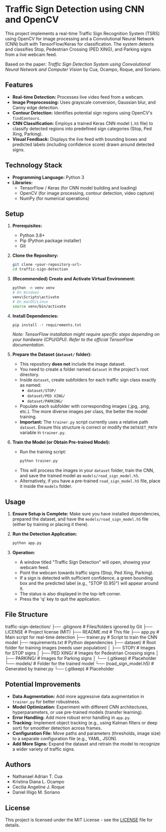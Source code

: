 # Traffic Sign Detection using CNN and OpenCV

This project implements a real-time Traffic Sign Recognition System (TSRS) using OpenCV for image processing and a Convolutional Neural Network (CNN) built with TensorFlow/Keras for classification. The system detects and classifies Stop, Pedestrian Crossing (PED XING), and Parking signs from a live webcam feed.

Based on the paper: *Traffic Sign Detection System using Convolutional Neural Network and Computer Vision* by Cua, Ocampo, Roque, and Soriano.

## Features

*   **Real-time Detection:** Processes live video feed from a webcam.
*   **Image Preprocessing:** Uses grayscale conversion, Gaussian blur, and Canny edge detection.
*   **Contour Detection:** Identifies potential sign regions using OpenCV's `findContours`.
*   **CNN Classification:** Employs a trained Keras CNN model (`.h5` file) to classify detected regions into predefined sign categories (Stop, Ped Xing, Parking).
*   **Visual Feedback:** Displays the live feed with bounding boxes and predicted labels (including confidence score) drawn around detected signs.

## Technology Stack

*   **Programming Language:** Python 3
*   **Libraries:**
    *   TensorFlow / Keras (for CNN model building and loading)
    *   OpenCV (for image processing, contour detection, video capture)
    *   NumPy (for numerical operations)

## Setup

1.  **Prerequisites:**
    *   Python 3.8+
    *   Pip (Python package installer)
    *   Git

2.  **Clone the Repository:**
    ```bash
    git clone <your-repository-url>
    cd traffic-sign-detection
    ```

3.  **(Recommended) Create and Activate Virtual Environment:**
    ```bash
    python -m venv venv
    # On Windows
    venv\Scripts\activate
    # On macOS/Linux
    source venv/bin/activate
    ```

4.  **Install Dependencies:**
    ```bash
    pip install -r requirements.txt
    ```
    *Note: TensorFlow installation might require specific steps depending on your hardware (CPU/GPU). Refer to the official TensorFlow documentation.*

5.  **Prepare the Dataset (`dataset/` folder):**
    *   This repository **does not** include the image dataset.
    *   You need to create a folder named `dataset` in the project's root directory.
    *   Inside `dataset`, create subfolders for each traffic sign class exactly as named:
        *   `dataset/STOP/`
        *   `dataset/PED XING/`
        *   `dataset/PARKING/`
    *   Populate each subfolder with corresponding images (.jpg, .png, etc.). The more diverse images per class, the better the model training.
    *   **Important:** The `trainer.py` script currently uses a relative path `dataset`. Ensure this structure is correct or modify the `DATASET_PATH` variable in `trainer.py`.

6.  **Train the Model (or Obtain Pre-trained Model):**
    *   Run the training script:
        ```bash
        python trainer.py
        ```
    *   This will process the images in your `dataset` folder, train the CNN, and save the trained model as `models/road_sign_model.h5`.
    *   Alternatively, if you have a pre-trained `road_sign_model.h5` file, place it inside the `models` folder.

## Usage

1.  **Ensure Setup is Complete:** Make sure you have installed dependencies, prepared the dataset, and have the `models/road_sign_model.h5` file (either by training or placing it there).

2.  **Run the Detection Application:**
    ```bash
    python app.py
    ```

3.  **Operation:**
    *   A window titled "Traffic Sign Detection" will open, showing your webcam feed.
    *   Point the webcam towards traffic signs (Stop, Ped Xing, Parking).
    *   If a sign is detected with sufficient confidence, a green bounding box and the predicted label (e.g., "STOP (0.95)") will appear around it.
    *   The status is also displayed in the top-left corner.
    *   Press the 'q' key to quit the application.

## File Structure
traffic-sign-detection/
├── .gitignore # Files/folders ignored by Git
├── LICENSE # Project license (MIT)
├── README.md # This file
├── app.py # Main script for real-time detection
├── trainer.py # Script to train the CNN model
├── requirements.txt # Python dependencies
├── dataset/ # Root folder for training images (needs user population)
│ ├── STOP/ # Images for STOP signs
│ ├── PED XING/ # Images for Pedestrian Crossing signs
│ ├── PARKING/ # Images for Parking signs
│ └── (.gitkeep) # Placeholder
└── models/ # Folder for the trained model
└── (road_sign_model.h5) # Generated by trainer.py
└── (.gitkeep) # Placeholder

## Potential Improvements

*   **Data Augmentation:** Add more aggressive data augmentation in `trainer.py` for better robustness.
*   **Model Optimization:** Experiment with different CNN architectures, hyperparameters, or use pre-trained models (transfer learning).
*   **Error Handling:** Add more robust error handling in `app.py`.
*   **Tracking:** Implement object tracking (e.g., using Kalman filters or deep sort) for smoother detection across frames.
*   **Configuration File:** Move paths and parameters (thresholds, image size) to a separate configuration file (e.g., YAML, JSON).
*   **Add More Signs:** Expand the dataset and retrain the model to recognize a wider variety of traffic signs.

## Authors

*   Nathanael Adrian T. Cua
*   Kristina Diana L. Ocampo
*   Cecilia Angeline J. Roque
*   Daniel Iñigo M. Soriano

## License

This project is licensed under the MIT License - see the [LICENSE](LICENSE) file for details.